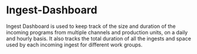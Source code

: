 # Ingest-Dashboard

Ingest Dashboard is used to keep track of the size and duration of the incoming programs from multiple channels and production units, on a daily and hourly basis.
It also tracks the total duration of all the ingests and space used by each incoming ingest for different work groups.

